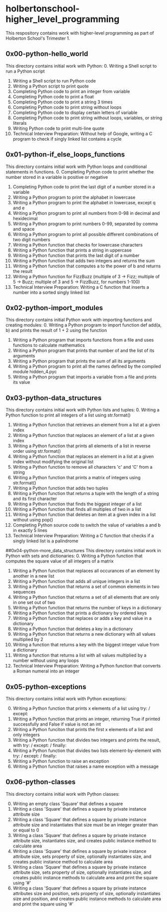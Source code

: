 # holbertonschool-higher_level_programming
This respository contains work with higher-level programming as part of Holberton School's Trimester 1.

## 0x00-python-hello_world
This directory contains initial work with Python:
0. Writing a Shell script to run a Python script
1. Writing a Shell script to run Python code
2. Writing a Python script to print quote
3. Completing Python code to print an integer from variable
4. Completing Python code to print a float
5. Completing Python code to print a string 3 times
6. Completing Python code to print string without loops
7. Completing Python code to display certain letters of variable
8. Completing Python code to print string without loops, variables, or string literals
9. Writing Python code to print multi-line quote
10. Technical Interview Preparation:
Without help of Google, writing a C program to check if singly linked list contains a cycle

## 0x01-python-if_else_loops_functions
This directory contains initial work with Python loops and conditional statements in functions.
0. Completing Python code to print whether the number stored in a variable is positive or negative
1. Completing Python code to print the last digit of a number stored in a variable
2. Writing a Python program to print the alphabet in lowercase
3. Writing a Python program to print the alphabet in lowercase, except q and e
4. Writing a Python program to print all numbers from 0-98 in decimal and hexidecimal
5. Writing a Python program to print numbers 0-99, separated by comma and space
6. Writing a Python program to print all possible different combinations of two digit numbers
7. Writing a Python function that checks for lowercase characters
8. Writing a Python function that prints a string in uppercase
9. Writing a Python function that prints the last digit of a number
10. Writing a Python function that adds two integers and returns the sum
11. Writing a Python function that computes a to the power of b and returns the result
12. Writing a Python function for FizzBuzz
(multiple of 3 -> Fizz; multiple of 5 -> Buzz; multiple of 3 and 5 -> FizzBuzz, for numbers 1-100)
13. Technical Interview Preparation:
Writing a C function that inserts a number into a sorted singly linked list

## 0x02-python-import_modules
This directory contains initial Python work with importing functions and creating modules:
0. Writing a Python program to import function def add(a, b) and prints the result of 1 + 2 using the function
1. Writing a Python program that imports functions from a file and uses functions to calculate mathematics
2. Writing a Python program that prints that number of and the list of its arguments
3. Writing a Python program that prints the sum of all its arguments
4. Writing a Python program to print all the names defined by the compiled module hidden_4.pyc
5. Writing a Python program that imports a variable from a file and prints its value

## 0x03-python-data_structures
This directory contains initial work with Python lists and tuples:
0. Writing a Python function to print all integers of a list using str.format()
1. Writing a Python function that retrieves an element from a list at a given index
2. Writing a Python function that replaces an element of a list at a given index
3. Writing a Python function that prints all elements of a list in reverse order using str.format()
4. Writing a Python function that replaces an element in a list at a given index without modifying the original list
5. Writing a Python function to remove all characters 'c' and 'C' from a string
6. Writing a Python function that prints a matrix of integers using str.format()
7. Writing a Python function that adds two tuples
8. Writing a Python function that returns a tuple with the length of a string and its first character
9. Writing a Python function that finds the biggest integer of a list
10. Writing a Python function that finds all multiples of two in a list
11. Writing a Python function that deletes an item at a given index in a list without using pop()
12. Completing Python source code to switch the value of variables a and b in exactly 5 lines
13. Technical Interview Preparation:
Writing a C function that checks if a singly linked list is a palindrome

##0x04-python-more_data_structures
This directory contains initial work in Python with sets and dictionaries:
0. Writing a Python function that computes the square value of all integers of a matrix
1. Writing a Python function that replaces all occurances of an element by another in a new list
2. Writing a Python function that adds all unique integers in a list
3. Writing a Python function that returns a set of common elements in two sequences
4. Writing a Python function that returns a set of all elements that are only in one set out of two
5. Writing a Python function that returns the number of keys in a dictionary
6. Writing a Python function that prints a dictionary by ordered keys
7. Writing a Python function that replaces or adds a key and value in a dictionary
8. Writing a Python function that deletes a key in a dictionary
9. Writing a Python function that returns a new dictionary with all values multiplied by 2
10. Writing a function that returns a key with the biggest integer value from a dictionary
11. Writing a function that returns a list with all values multiplied by a number without using any loops
12. Technical Interview Preparation:
Writing a Python function that converts a Roman numeral into an integer

## 0x05-python-exceptions
This directory contains initial work with Python exceptions:

0. Writing a Python function that prints x elements of a list using try: / except:
1. Writing a Python function that prints an integer, returning True if printed successfully and False if value is not an int
2. Writing a Python funciton that prints the first x elements of a list and only integers
3. Writing a Python function that divides two integers and prints the result, with try: / except: / finally:
4. Writing a Python function that divides two lists element-by-element with try: / except: / finally:
5. Writing a Python function to raise an exception
6. Writing a Python function that raises a name exception with a message

## 0x06-python-classes
This directory contains initial work with Python classes:

0. Writing an empty class 'Square' that defines a square
1. Writing a class 'Square' that defines a square by private instance attribute size
2. Writing a class 'Square' that defines a square by private instance attribute size and instantiates that size must be an integer greater than or equal to 0
3. Writing a class 'Square' that defines a square by private instance attribute size, instantiates size, and creates public instance method to calculate area
4. Writing a class 'Square' that defines a square by private instance attribute size, sets property of size, optionally instantiates size, and creates public instance method to calculate area
5. Writing a class 'Square' that defines a square by private instance attribute size, sets property of size, optionally instantiates size, and creates public instance methods to calculate area and print the square using '#'
6. Writing a class 'Square' that defines a square by private instance attributes size and position, sets property of size, optionally instantiates size and position, and creates public instance methods to calculate area and print the square using '#'
